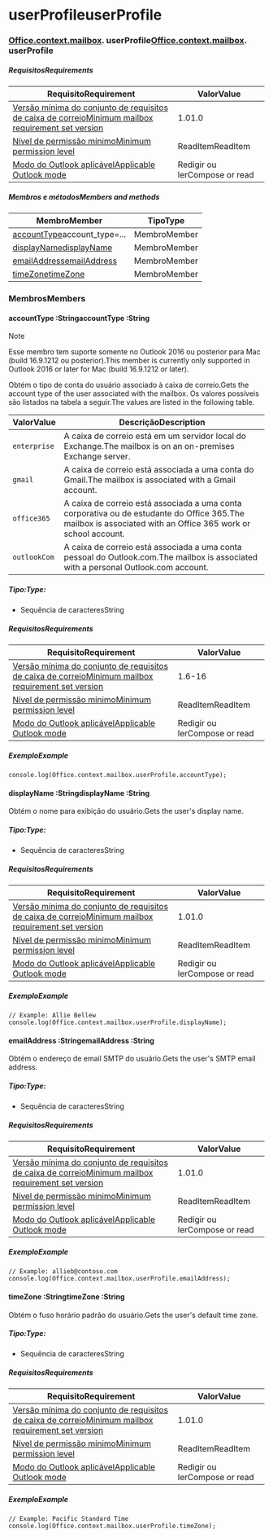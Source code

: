 
# <a name="userprofile"></a><span data-ttu-id="34520-101">userProfile</span><span class="sxs-lookup"><span data-stu-id="34520-101">userProfile</span></span>

### <span data-ttu-id="34520-p101">[Office](Office.md)[.context](Office.context.md)[.mailbox](Office.context.mailbox.md). userProfile</span><span class="sxs-lookup"><span data-stu-id="34520-p101">[Office](Office.md)[.context](Office.context.md)[.mailbox](Office.context.mailbox.md). userProfile</span></span>

##### <a name="requirements"></a><span data-ttu-id="34520-104">Requisitos</span><span class="sxs-lookup"><span data-stu-id="34520-104">Requirements</span></span>

|<span data-ttu-id="34520-105">Requisito</span><span class="sxs-lookup"><span data-stu-id="34520-105">Requirement</span></span>| <span data-ttu-id="34520-106">Valor</span><span class="sxs-lookup"><span data-stu-id="34520-106">Value</span></span>|
|---|---|
|[<span data-ttu-id="34520-107">Versão mínima do conjunto de requisitos de caixa de correio</span><span class="sxs-lookup"><span data-stu-id="34520-107">Minimum mailbox requirement set version</span></span>](/javascript/office/requirement-sets/outlook-api-requirement-sets)| <span data-ttu-id="34520-108">1.0</span><span class="sxs-lookup"><span data-stu-id="34520-108">1.0</span></span>|
|[<span data-ttu-id="34520-109">Nível de permissão mínimo</span><span class="sxs-lookup"><span data-stu-id="34520-109">Minimum permission level</span></span>](https://docs.microsoft.com/outlook/add-ins/understanding-outlook-add-in-permissions)| <span data-ttu-id="34520-110">ReadItem</span><span class="sxs-lookup"><span data-stu-id="34520-110">ReadItem</span></span>|
|[<span data-ttu-id="34520-111">Modo do Outlook aplicável</span><span class="sxs-lookup"><span data-stu-id="34520-111">Applicable Outlook mode</span></span>](https://docs.microsoft.com/outlook/add-ins/#extension-points)| <span data-ttu-id="34520-112">Redigir ou ler</span><span class="sxs-lookup"><span data-stu-id="34520-112">Compose or read</span></span>|

##### <a name="members-and-methods"></a><span data-ttu-id="34520-113">Membros e métodos</span><span class="sxs-lookup"><span data-stu-id="34520-113">Members and methods</span></span>

| <span data-ttu-id="34520-114">Membro</span><span class="sxs-lookup"><span data-stu-id="34520-114">Member</span></span> | <span data-ttu-id="34520-115">Tipo</span><span class="sxs-lookup"><span data-stu-id="34520-115">Type</span></span> |
|--------|------|
| <span data-ttu-id="34520-116">[accountType](#accounttype-string)</span><span class="sxs-lookup"><span data-stu-id="34520-116">[](#accounttype-string)account_type=...</span></span> | <span data-ttu-id="34520-117">Membro</span><span class="sxs-lookup"><span data-stu-id="34520-117">Member</span></span> |
| [<span data-ttu-id="34520-118">displayName</span><span class="sxs-lookup"><span data-stu-id="34520-118">displayName</span></span>](#displayname-string) | <span data-ttu-id="34520-119">Membro</span><span class="sxs-lookup"><span data-stu-id="34520-119">Member</span></span> |
| [<span data-ttu-id="34520-120">emailAddress</span><span class="sxs-lookup"><span data-stu-id="34520-120">emailAddress</span></span>](#emailaddress-string) | <span data-ttu-id="34520-121">Membro</span><span class="sxs-lookup"><span data-stu-id="34520-121">Member</span></span> |
| [<span data-ttu-id="34520-122">timeZone</span><span class="sxs-lookup"><span data-stu-id="34520-122">timeZone</span></span>](#timezone-string) | <span data-ttu-id="34520-123">Membro</span><span class="sxs-lookup"><span data-stu-id="34520-123">Member</span></span> |

### <a name="members"></a><span data-ttu-id="34520-124">Membros</span><span class="sxs-lookup"><span data-stu-id="34520-124">Members</span></span>

####  <a name="accounttype-string"></a><span data-ttu-id="34520-125">accountType :String</span><span class="sxs-lookup"><span data-stu-id="34520-125">accountType :String</span></span>

> [!NOTE]
> <span data-ttu-id="34520-126">Esse membro tem suporte somente no Outlook 2016 ou posterior para Mac (build 16.9.1212 ou posterior).</span><span class="sxs-lookup"><span data-stu-id="34520-126">This member is currently only supported in Outlook 2016 or later for Mac (build 16.9.1212 or later).</span></span>

<span data-ttu-id="34520-127">Obtém o tipo de conta do usuário associado à caixa de correio.</span><span class="sxs-lookup"><span data-stu-id="34520-127">Gets the account type of the user associated with the mailbox.</span></span> <span data-ttu-id="34520-128">Os valores possíveis são listados na tabela a seguir.</span><span class="sxs-lookup"><span data-stu-id="34520-128">The values are listed in the following table.</span></span>

| <span data-ttu-id="34520-129">Valor</span><span class="sxs-lookup"><span data-stu-id="34520-129">Value</span></span> | <span data-ttu-id="34520-130">Descrição</span><span class="sxs-lookup"><span data-stu-id="34520-130">Description</span></span> |
|-------|-------------|
| `enterprise` | <span data-ttu-id="34520-131">A caixa de correio está em um servidor local do Exchange.</span><span class="sxs-lookup"><span data-stu-id="34520-131">The mailbox is on an on-premises Exchange server.</span></span> |
| `gmail` | <span data-ttu-id="34520-132">A caixa de correio está associada a uma conta do Gmail.</span><span class="sxs-lookup"><span data-stu-id="34520-132">The mailbox is associated with a Gmail account.</span></span> |
| `office365` | <span data-ttu-id="34520-133">A caixa de correio está associada a uma conta corporativa ou de estudante do Office 365.</span><span class="sxs-lookup"><span data-stu-id="34520-133">The mailbox is associated with an Office 365 work or school account.</span></span> |
| `outlookCom` | <span data-ttu-id="34520-134">A caixa de correio está associada a uma conta pessoal do Outlook.com.</span><span class="sxs-lookup"><span data-stu-id="34520-134">The mailbox is associated with a personal Outlook.com account.</span></span> |

##### <a name="type"></a><span data-ttu-id="34520-135">Tipo:</span><span class="sxs-lookup"><span data-stu-id="34520-135">Type:</span></span>

*   <span data-ttu-id="34520-136">Sequência de caracteres</span><span class="sxs-lookup"><span data-stu-id="34520-136">String</span></span>

##### <a name="requirements"></a><span data-ttu-id="34520-137">Requisitos</span><span class="sxs-lookup"><span data-stu-id="34520-137">Requirements</span></span>

|<span data-ttu-id="34520-138">Requisito</span><span class="sxs-lookup"><span data-stu-id="34520-138">Requirement</span></span>| <span data-ttu-id="34520-139">Valor</span><span class="sxs-lookup"><span data-stu-id="34520-139">Value</span></span>|
|---|---|
|[<span data-ttu-id="34520-140">Versão mínima do conjunto de requisitos de caixa de correio</span><span class="sxs-lookup"><span data-stu-id="34520-140">Minimum mailbox requirement set version</span></span>](/javascript/office/requirement-sets/outlook-api-requirement-sets)| <span data-ttu-id="34520-141">1.6</span><span class="sxs-lookup"><span data-stu-id="34520-141">-16</span></span> |
|[<span data-ttu-id="34520-142">Nível de permissão mínimo</span><span class="sxs-lookup"><span data-stu-id="34520-142">Minimum permission level</span></span>](https://docs.microsoft.com/outlook/add-ins/understanding-outlook-add-in-permissions)| <span data-ttu-id="34520-143">ReadItem</span><span class="sxs-lookup"><span data-stu-id="34520-143">ReadItem</span></span>|
|[<span data-ttu-id="34520-144">Modo do Outlook aplicável</span><span class="sxs-lookup"><span data-stu-id="34520-144">Applicable Outlook mode</span></span>](https://docs.microsoft.com/outlook/add-ins/#extension-points)| <span data-ttu-id="34520-145">Redigir ou ler</span><span class="sxs-lookup"><span data-stu-id="34520-145">Compose or read</span></span>|

##### <a name="example"></a><span data-ttu-id="34520-146">Exemplo</span><span class="sxs-lookup"><span data-stu-id="34520-146">Example</span></span>

```
console.log(Office.context.mailbox.userProfile.accountType);
```

####  <a name="displayname-string"></a><span data-ttu-id="34520-147">displayName :String</span><span class="sxs-lookup"><span data-stu-id="34520-147">displayName :String</span></span>

<span data-ttu-id="34520-148">Obtém o nome para exibição do usuário.</span><span class="sxs-lookup"><span data-stu-id="34520-148">Gets the user's display name.</span></span>

##### <a name="type"></a><span data-ttu-id="34520-149">Tipo:</span><span class="sxs-lookup"><span data-stu-id="34520-149">Type:</span></span>

*   <span data-ttu-id="34520-150">Sequência de caracteres</span><span class="sxs-lookup"><span data-stu-id="34520-150">String</span></span>

##### <a name="requirements"></a><span data-ttu-id="34520-151">Requisitos</span><span class="sxs-lookup"><span data-stu-id="34520-151">Requirements</span></span>

|<span data-ttu-id="34520-152">Requisito</span><span class="sxs-lookup"><span data-stu-id="34520-152">Requirement</span></span>| <span data-ttu-id="34520-153">Valor</span><span class="sxs-lookup"><span data-stu-id="34520-153">Value</span></span>|
|---|---|
|[<span data-ttu-id="34520-154">Versão mínima do conjunto de requisitos de caixa de correio</span><span class="sxs-lookup"><span data-stu-id="34520-154">Minimum mailbox requirement set version</span></span>](/javascript/office/requirement-sets/outlook-api-requirement-sets)| <span data-ttu-id="34520-155">1.0</span><span class="sxs-lookup"><span data-stu-id="34520-155">1.0</span></span>|
|[<span data-ttu-id="34520-156">Nível de permissão mínimo</span><span class="sxs-lookup"><span data-stu-id="34520-156">Minimum permission level</span></span>](https://docs.microsoft.com/outlook/add-ins/understanding-outlook-add-in-permissions)| <span data-ttu-id="34520-157">ReadItem</span><span class="sxs-lookup"><span data-stu-id="34520-157">ReadItem</span></span>|
|[<span data-ttu-id="34520-158">Modo do Outlook aplicável</span><span class="sxs-lookup"><span data-stu-id="34520-158">Applicable Outlook mode</span></span>](https://docs.microsoft.com/outlook/add-ins/#extension-points)| <span data-ttu-id="34520-159">Redigir ou ler</span><span class="sxs-lookup"><span data-stu-id="34520-159">Compose or read</span></span>|

##### <a name="example"></a><span data-ttu-id="34520-160">Exemplo</span><span class="sxs-lookup"><span data-stu-id="34520-160">Example</span></span>

```
// Example: Allie Bellew
console.log(Office.context.mailbox.userProfile.displayName);
```

####  <a name="emailaddress-string"></a><span data-ttu-id="34520-161">emailAddress :String</span><span class="sxs-lookup"><span data-stu-id="34520-161">emailAddress :String</span></span>

<span data-ttu-id="34520-162">Obtém o endereço de email SMTP do usuário.</span><span class="sxs-lookup"><span data-stu-id="34520-162">Gets the user's SMTP email address.</span></span>

##### <a name="type"></a><span data-ttu-id="34520-163">Tipo:</span><span class="sxs-lookup"><span data-stu-id="34520-163">Type:</span></span>

*   <span data-ttu-id="34520-164">Sequência de caracteres</span><span class="sxs-lookup"><span data-stu-id="34520-164">String</span></span>

##### <a name="requirements"></a><span data-ttu-id="34520-165">Requisitos</span><span class="sxs-lookup"><span data-stu-id="34520-165">Requirements</span></span>

|<span data-ttu-id="34520-166">Requisito</span><span class="sxs-lookup"><span data-stu-id="34520-166">Requirement</span></span>| <span data-ttu-id="34520-167">Valor</span><span class="sxs-lookup"><span data-stu-id="34520-167">Value</span></span>|
|---|---|
|[<span data-ttu-id="34520-168">Versão mínima do conjunto de requisitos de caixa de correio</span><span class="sxs-lookup"><span data-stu-id="34520-168">Minimum mailbox requirement set version</span></span>](/javascript/office/requirement-sets/outlook-api-requirement-sets)| <span data-ttu-id="34520-169">1.0</span><span class="sxs-lookup"><span data-stu-id="34520-169">1.0</span></span>|
|[<span data-ttu-id="34520-170">Nível de permissão mínimo</span><span class="sxs-lookup"><span data-stu-id="34520-170">Minimum permission level</span></span>](https://docs.microsoft.com/outlook/add-ins/understanding-outlook-add-in-permissions)| <span data-ttu-id="34520-171">ReadItem</span><span class="sxs-lookup"><span data-stu-id="34520-171">ReadItem</span></span>|
|[<span data-ttu-id="34520-172">Modo do Outlook aplicável</span><span class="sxs-lookup"><span data-stu-id="34520-172">Applicable Outlook mode</span></span>](https://docs.microsoft.com/outlook/add-ins/#extension-points)| <span data-ttu-id="34520-173">Redigir ou ler</span><span class="sxs-lookup"><span data-stu-id="34520-173">Compose or read</span></span>|

##### <a name="example"></a><span data-ttu-id="34520-174">Exemplo</span><span class="sxs-lookup"><span data-stu-id="34520-174">Example</span></span>

```
// Example: allieb@contoso.com
console.log(Office.context.mailbox.userProfile.emailAddress);
```

####  <a name="timezone-string"></a><span data-ttu-id="34520-175">timeZone :String</span><span class="sxs-lookup"><span data-stu-id="34520-175">timeZone :String</span></span>

<span data-ttu-id="34520-176">Obtém o fuso horário padrão do usuário.</span><span class="sxs-lookup"><span data-stu-id="34520-176">Gets the user's default time zone.</span></span>

##### <a name="type"></a><span data-ttu-id="34520-177">Tipo:</span><span class="sxs-lookup"><span data-stu-id="34520-177">Type:</span></span>

*   <span data-ttu-id="34520-178">Sequência de caracteres</span><span class="sxs-lookup"><span data-stu-id="34520-178">String</span></span>

##### <a name="requirements"></a><span data-ttu-id="34520-179">Requisitos</span><span class="sxs-lookup"><span data-stu-id="34520-179">Requirements</span></span>

|<span data-ttu-id="34520-180">Requisito</span><span class="sxs-lookup"><span data-stu-id="34520-180">Requirement</span></span>| <span data-ttu-id="34520-181">Valor</span><span class="sxs-lookup"><span data-stu-id="34520-181">Value</span></span>|
|---|---|
|[<span data-ttu-id="34520-182">Versão mínima do conjunto de requisitos de caixa de correio</span><span class="sxs-lookup"><span data-stu-id="34520-182">Minimum mailbox requirement set version</span></span>](/javascript/office/requirement-sets/outlook-api-requirement-sets)| <span data-ttu-id="34520-183">1.0</span><span class="sxs-lookup"><span data-stu-id="34520-183">1.0</span></span>|
|[<span data-ttu-id="34520-184">Nível de permissão mínimo</span><span class="sxs-lookup"><span data-stu-id="34520-184">Minimum permission level</span></span>](https://docs.microsoft.com/outlook/add-ins/understanding-outlook-add-in-permissions)| <span data-ttu-id="34520-185">ReadItem</span><span class="sxs-lookup"><span data-stu-id="34520-185">ReadItem</span></span>|
|[<span data-ttu-id="34520-186">Modo do Outlook aplicável</span><span class="sxs-lookup"><span data-stu-id="34520-186">Applicable Outlook mode</span></span>](https://docs.microsoft.com/outlook/add-ins/#extension-points)| <span data-ttu-id="34520-187">Redigir ou ler</span><span class="sxs-lookup"><span data-stu-id="34520-187">Compose or read</span></span>|

##### <a name="example"></a><span data-ttu-id="34520-188">Exemplo</span><span class="sxs-lookup"><span data-stu-id="34520-188">Example</span></span>

```
// Example: Pacific Standard Time
console.log(Office.context.mailbox.userProfile.timeZone);
```